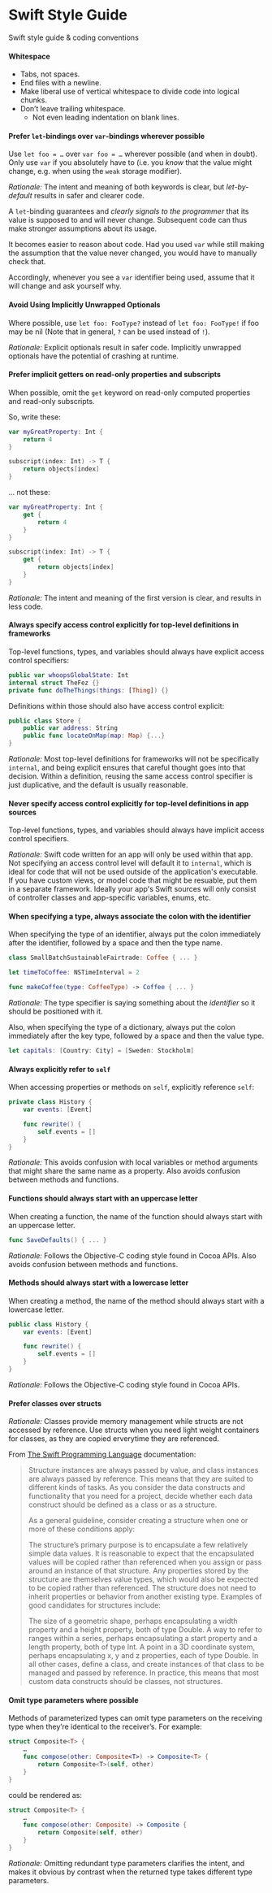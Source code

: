 # Swift Style Guide
Swift style guide &amp; coding conventions

#### Whitespace

 * Tabs, not spaces.
 * End files with a newline.
 * Make liberal use of vertical whitespace to divide code into logical chunks.
 * Don’t leave trailing whitespace.
   * Not even leading indentation on blank lines.

#### Prefer `let`-bindings over `var`-bindings wherever possible

Use `let foo = …` over `var foo = …` wherever possible (and when in doubt). Only use `var` if you absolutely have to (i.e. you *know* that the value might change, e.g. when using the `weak` storage modifier).

_Rationale:_ The intent and meaning of both keywords is clear, but *let-by-default* results in safer and clearer code.

A `let`-binding guarantees and *clearly signals to the programmer* that its value is supposed to and will never change. Subsequent code can thus make stronger assumptions about its usage.

It becomes easier to reason about code. Had you used `var` while still making the assumption that the value never changed, you would have to manually check that.

Accordingly, whenever you see a `var` identifier being used, assume that it will change and ask yourself why.

#### Avoid Using Implicitly Unwrapped Optionals

Where possible, use `let foo: FooType?` instead of `let foo: FooType!` if foo may be nil (Note that in general, `?` can be used instead of `!`).

_Rationale:_ Explicit optionals result in safer code. Implicitly unwrapped optionals have the potential of crashing at runtime.

#### Prefer implicit getters on read-only properties and subscripts

When possible, omit the `get` keyword on read-only computed properties and
read-only subscripts.

So, write these:

```swift
var myGreatProperty: Int {
	return 4
}

subscript(index: Int) -> T {
    return objects[index]
}
```

… not these:

```swift
var myGreatProperty: Int {
	get {
		return 4
	}
}

subscript(index: Int) -> T {
    get {
        return objects[index]
    }
}
```

_Rationale:_ The intent and meaning of the first version is clear, and results in less code.

#### Always specify access control explicitly for top-level definitions in frameworks

Top-level functions, types, and variables should always have explicit access control specifiers:

```swift
public var whoopsGlobalState: Int
internal struct TheFez {}
private func doTheThings(things: [Thing]) {}
```

Definitions within those should also have access control explicit:

```swift
public class Store {
    public var address: String
    public func locateOnMap(map: Map) {...}
}
```

_Rationale:_ Most top-level definitions for frameworks will not be specifically `internal`, and being explicit ensures that careful thought goes into that decision. Within a definition, reusing the same access control specifier is just duplicative, and the default is usually reasonable.

#### Never specify access control explicitly for top-level definitions in app sources

Top-level functions, types, and variables should always have implicit access control specifiers.

_Rationale:_ Swift code written for an app will only be used within that app. Not specifying an access control level will default it to ```internal```, which is ideal for code that will not be used outside of the application's executable. If you have custom views, or model code that might be resuable, put them in a separate framework. Ideally your app's Swift sources will only consist of controller classes and app-specific variables, enums, etc.

#### When specifying a type, always associate the colon with the identifier

When specifying the type of an identifier, always put the colon immediately
after the identifier, followed by a space and then the type name.

```swift
class SmallBatchSustainableFairtrade: Coffee { ... }

let timeToCoffee: NSTimeInterval = 2

func makeCoffee(type: CoffeeType) -> Coffee { ... }
```

_Rationale:_ The type specifier is saying something about the _identifier_ so
it should be positioned with it.

Also, when specifying the type of a dictionary, always put the colon immediately
after the key type, followed by a space and then the value type.

```swift
let capitals: [Country: City] = [Sweden: Stockholm]
```

#### Always explicitly refer to `self`

When accessing properties or methods on `self`, explicitly reference `self`:

```swift
private class History {
	var events: [Event]

	func rewrite() {
		self.events = []
	}
}
```

_Rationale:_ This avoids confusion with local variables or method arguments that might share the same name as a property. Also avoids confusion between methods and functions.

#### Functions should always start with an uppercase letter

When creating a function, the name of the function should always start with an uppercase letter.

```swift
func SaveDefaults() { ... }
```

_Rationale:_ Follows the Objective-C coding style found in Cocoa APIs. Also avoids confusion between methods and functions.

#### Methods should always start with a lowercase letter

When creating a method, the name of the method should always start with a lowercase letter.

```swift
public class History {
	var events: [Event]

	func rewrite() {
		self.events = []
	}
}
```

_Rationale:_ Follows the Objective-C coding style found in Cocoa APIs. 

#### Prefer classes over structs

_Rationale:_ Classes provide memory management while structs are not accessed by reference. Use structs when you need light weight containers for classes, as they are copied erverytime they are referenced.

From [The Swift Programming Language](https://developer.apple.com/library/prerelease/ios/documentation/Swift/Conceptual/Swift_Programming_Language/ClassesAndStructures.html#//apple_ref/doc/uid/TP40014097-CH13-XID_108) documentation:

>Structure instances are always passed by value, and class instances are always passed by reference. This means that they are suited to different kinds of tasks. As you consider the data constructs and functionality that you need for a project, decide whether each data construct should be defined as a class or as a structure.
>
>As a general guideline, consider creating a structure when one or more of these conditions apply:
>
>The structure’s primary purpose is to encapsulate a few relatively simple data values.
>It is reasonable to expect that the encapsulated values will be copied rather than referenced when you assign or pass around an instance of that structure.
>Any properties stored by the structure are themselves value types, which would also be expected to be copied rather than referenced.
>The structure does not need to inherit properties or behavior from another existing type.
>Examples of good candidates for structures include:
>
>The size of a geometric shape, perhaps encapsulating a width property and a height property, both of type Double.
>A way to refer to ranges within a series, perhaps encapsulating a start property and a length property, both of type Int.
>A point in a 3D coordinate system, perhaps encapsulating x, y and z properties, each of type Double.
>In all other cases, define a class, and create instances of that class to be managed and passed by reference. In practice, this means that most custom data constructs should be classes, not structures.

#### Omit type parameters where possible

Methods of parameterized types can omit type parameters on the receiving type when they’re identical to the receiver’s. For example:

```swift
struct Composite<T> {
	…
	func compose(other: Composite<T>) -> Composite<T> {
		return Composite<T>(self, other)
	}
}
```

could be rendered as:

```swift
struct Composite<T> {
	…
	func compose(other: Composite) -> Composite {
		return Composite(self, other)
	}
}
```

_Rationale:_ Omitting redundant type parameters clarifies the intent, and makes it obvious by contrast when the returned type takes different type parameters.

